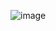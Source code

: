 ![image](https://github.com/oregonyuky/UNOESTE/assets/152916454/3860a779-0711-4f57-8491-23c788786582)
